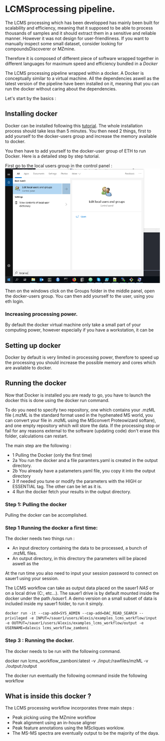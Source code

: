 # LCMSprocessing pipeline.

The LCMS processing which has been developped has mainly been built for scalability and
efficiency, meaning that it supposed to be able to process thousands of samples and it should
extract them in a sensitive and reliable manner. However it was not design for user-friendliness.
If you want to manually inspect some small dataset, consider looking for compoundsDiscoverer or MZmine.

Therefore it is composed of different piece of software wrapped together in different languages for
maximum speed and efficiency bundled in a *Docker*

The LCMS processing pipeline wrapped within a docker. A Docker is conceptually similar
to a virtual machine. All the dependencies aswell as the latest version of the pipeline have
been installed on it, meaning that you can run the docker without caring about the dependencies.

Let's start by the basics :

## Installing docker

Docker can be installed following this [tutorial](https://runnable.com/docker/install-docker-on-windows-10).
The whole installation process should take less than 5 minutes. You then need 2 things, first to add yourself to the docker-users group and increase the memory available to docker.

You then have to add yourself to the docker-user group of ETH to run Docker. Here is a detailed step by step tutorial.

First go to the local users group in the control panel :
![alt text](imgs/local_users.png)

Then on the windows click on the Groups folder in the middle panel, open the docker-users group. You  can then add yourself to the user, using you eth login.

### Increasing processing power.
By default the docker virtual machine only take a small part of your computing power, however especially if you have a workstation, it can be


## Setting up docker
Docker by default is very limited in processing power, therefore to speed up the processing you should increase the possible memory and cores which are available to docker.


## Running the docker

Now that Docker is installed you are ready to go, you have to launch the docker this is done using the docker run command.

 To do you need to specify two repository, one which contains
your .mzML file (.mzML is the standard format used in the hyphenated MS world, you can convert your file in .mzML using the MSconvert Proteowizard softare), and one empty repository which will store the data. If the processing stop or fail for any reasons external to the software (updating code) don't erase this folder, calculations can restart.

The main step are the following :
- 1 Pulling the Docker (only the first time)
- 2a You run the docker and a file paramters.yaml is created in the output directory.
- 2b You already have a patameters.yaml file, you copy it into the output directory
- 3 If needed you tune or modify the parameters with the HIGH or ESSENTIAL tag. The other can be let as it is.
- 4 Run the docker fetch your results in the output directory.

### Step 1: Pulling the docker
Pulling the docker can be accomplished.


### Step 1 Running the docker a first time:
The docker needs two things run :
* An input directory containing the data to be processed, a bunch of .mzML files.
* An output directory, in this directory the parameters will be placed aswell as the

At the run time you also need to input your session password to connect on sauer1 using your session.

The LCMS workflow can take as output data placed on the sauer1 *NAS* or on a local drive (C:, etc...). The sauer1 drive is by default mounted inside the docker under the path */sauer1*. A demo version on a small subset of data is included inside my sauer1 folder, to run it simply.

```
docker run -it --cap-add=SYS_ADMIN --cap-add=DAC_READ_SEARCH --privileged -e INPUT=/sauer1/users/Alexis/examples_lcms_workflow/input -e OUTPUT=/sauer1/users/Alexis/examples_lcms_workflow/output -e USERNAME=dalexis lcms_workflow_zamboni
```

### Step 3 : Running the docker.

The docker needs to be run with the following command.

docker run lcms_workflow_zamboni:latest -v ./input:/rawfiles/mzML -v ./output:/output

The docker run eventually the following ocmmand inside the following workflow


## What is inside this docker ?

The LCMS processing workflow incorporates three main steps :
- Peak picking using the MZmine workflow
- Peak alignment using an in-house aligner
- Peak feature annotations using the MScliques worklow.
- The MS-MS spectra are eventually output to be the majority of the daya.
